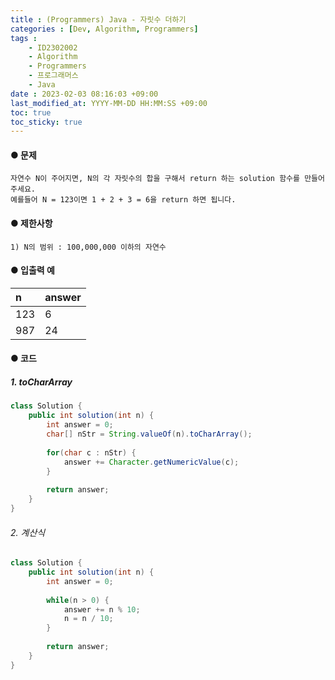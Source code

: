 ```yaml
---
title : (Programmers) Java - 자릿수 더하기
categories : [Dev, Algorithm, Programmers]
tags : 
    - ID2302002
    - Algorithm
    - Programmers 
    - 프로그래머스   
    - Java
date : 2023-02-03 08:16:03 +09:00
last_modified_at: YYYY-MM-DD HH:MM:SS +09:00
toc: true
toc_sticky: true
---
```


#### ● 문제

``` plaintext
자연수 N이 주어지면, N의 각 자릿수의 합을 구해서 return 하는 solution 함수를 만들어 주세요.
예를들어 N = 123이면 1 + 2 + 3 = 6을 return 하면 됩니다.
```

#### ● 제한사항

``` plaintext
1) N의 범위 : 100,000,000 이하의 자연수
```

#### ● 입출력 예

| n         | answer    |
| :-------- | :-------- |
| 123       | 6         |
| 987       | 24        |

#### ● 코드

##### 1. toCharArray

``` java
class Solution {
    public int solution(int n) {
        int answer = 0;
        char[] nStr = String.valueOf(n).toCharArray();
        
        for(char c : nStr) {
            answer += Character.getNumericValue(c);
        }
        
        return answer;
    }
}
```

###### 2. 계산식

``` java
class Solution {
    public int solution(int n) {
        int answer = 0;
        
        while(n > 0) {
            answer += n % 10;
            n = n / 10;
        }
               
        return answer;
    }
}
```
